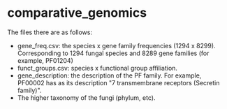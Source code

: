 # comparative_genomics

The files there are as follows:

* gene_freq.csv: the species x gene family frequencies (1294 x 8299). Corresponding to 1294 fungal species and 8289 gene families (for example, PF01204)
* funct_groups.csv:  species x functional group affiliation.
* gene_description: the description of the PF family. For example, PF00002 has as its description "7 transmembrane receptors (Secretin family)".
* The higher taxonomy of the fungi (phylum, etc).
